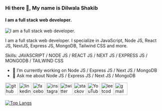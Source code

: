### Hi there 👋, My name is Dilwala Shakib
#### I am a full stack web developer.
![I am a full stack web developer.](https://media.licdn.com/dms/image/v2/D5616AQGbgpzSHmLEsg/profile-displaybackgroundimage-shrink_350_1400/profile-displaybackgroundimage-shrink_350_1400/0/1667197779997?e=1730332800&v=beta&t=FK9sT_IhfgyrTgxx2QyL_CPb4jh4e5g2wDJbr1GvzvM)

I am a full stack web developer. I specialize in JavaScript, Node JS, React JS, NextJS, Express JS, MongoDB, Tailwind CSS and more.

Skills: JAVASCRIPT / NODE JS / REACT JS / NEXT JS / EXPRESS JS / MONGODB / TAILWIND CSS

- 🔭 I’m currently working on Node JS / Express JS / Next JS / MongoDB 
- 💬 Ask me about Node JS / Express JS / Next JS / MongoDB 


[<img src='https://cdn.jsdelivr.net/npm/simple-icons@3.0.1/icons/github.svg' alt='github' height='40'>](https://github.com/dilwalashakib)  [<img src='https://cdn.jsdelivr.net/npm/simple-icons@3.0.1/icons/linkedin.svg' alt='linkedin' height='40'>](https://www.linkedin.com/in/dilwalashakib/)  [<img src='https://cdn.jsdelivr.net/npm/simple-icons@3.0.1/icons/facebook.svg' alt='facebook' height='40'>](https://www.facebook.com/dilwalashakib)  [<img src='https://cdn.jsdelivr.net/npm/simple-icons@3.0.1/icons/instagram.svg' alt='instagram' height='40'>](https://www.instagram.com/dilwalashakib/)  [<img src='https://cdn.jsdelivr.net/npm/simple-icons@3.0.1/icons/twitter.svg' alt='twitter' height='40'>](https://twitter.com/dilwalashakib)  [<img src='https://cdn.jsdelivr.net/npm/simple-icons@3.0.1/icons/stackoverflow.svg' alt='stackoverflow' height='40'>](https://stackoverflow.com/users/13046204/dilwala-shakib)  [<img src='https://cdn.jsdelivr.net/npm/simple-icons@3.0.1/icons/youtube.svg' alt='YouTube' height='40'>](https://www.youtube.com/channel/dilwalashakib)  [<img src='https://cdn.jsdelivr.net/npm/simple-icons@3.0.1/icons/leetcode.svg' alt='leetcode' height='40'>](https://leetcode.com/dilwalashakib/)  [<img src='https://cdn.jsdelivr.net/npm/simple-icons@3.0.1/icons/gmail.svg' alt='gmail' height='40'>](dilwala446@gmail.com)  

[![Top Langs](https://github-readme-stats.vercel.app/api/top-langs/?username=dilwalashakib)](https://github.com/anuraghazra/github-readme-stats)
